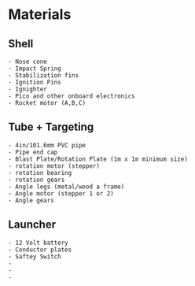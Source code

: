 # Materials 


## Shell
    - Nose cone
    - Impact Spring
    - Stabilization fins
    - Ignition Pins
    - Ignighter
    - Pico and other onboard electronics
    - Rocket motor (A,B,C)

## Tube + Targeting 

    - 4in/101.6mm PVC pipe
    - Pipe end cap
    - Blast Plate/Rotation Plate (1m x 1m minimum size)
    - rotation motor (stepper)
    - rotation bearing
    - rotation gears
    - Angle legs (metal/wood a frame)
    - Angle motor (stepper 1 or 2)
    - Angle gears

## Launcher

    - 12 Volt battery
    - Conductor plates
    - Saftey Switch
    -
    -
    -
